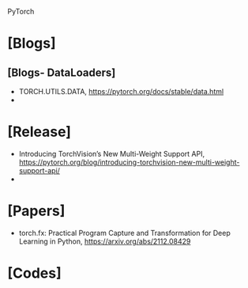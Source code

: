PyTorch

# [Blogs]

## [Blogs- DataLoaders]
+ TORCH.UTILS.DATA, https://pytorch.org/docs/stable/data.html
+ 


# [Release]
+ Introducing TorchVision’s New Multi-Weight Support API, https://pytorch.org/blog/introducing-torchvision-new-multi-weight-support-api/
+ 

# [Papers]
+ torch.fx: Practical Program Capture and Transformation for Deep Learning in Python, https://arxiv.org/abs/2112.08429



# [Codes]
